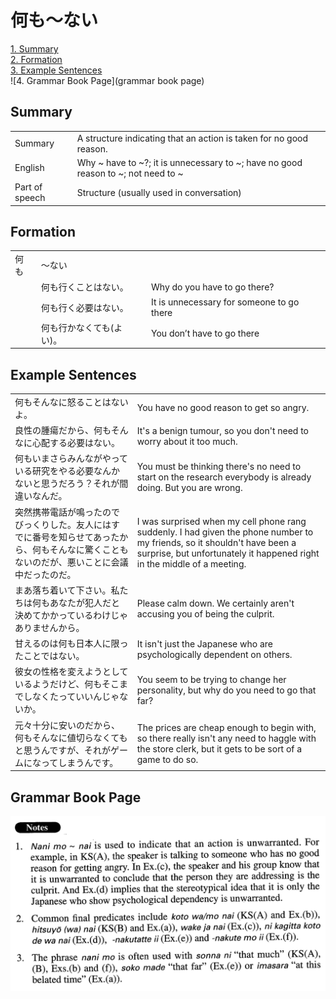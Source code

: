 # 何も～ない

[1. Summary](#summary)<br>
[2. Formation](#formation)<br>
[3. Example Sentences](#example-sentences)<br>
![4. Grammar Book Page](grammar book page)<br>


## Summary

<table><tr>   <td>Summary</td>   <td>A structure indicating that an action is taken for no good reason.</td></tr><tr>   <td>English</td>   <td>Why ~ have to ~?; it is unnecessary to ~; have no good reason to ~; not need to ~</td></tr><tr>   <td>Part of speech</td>   <td>Structure (usually used in conversation)</td></tr></table>

## Formation

<table class="table"><tbody><tr class="tr head"><td class="td"><span class="concept">何も</span></td><td class="td"><span>～</span><span class="concept">ない</span></td><td class="td"></td></tr><tr class="tr"><td class="td"></td><td class="td"><span class="concept">何も</span><span>行くことは</span><span class="concept">ない</span><span>。</span></td><td class="td"><span>Why do you have to go there?</span></td></tr><tr class="tr"><td class="td"></td><td class="td"><span class="concept">何も</span><span>行く必要は</span><span class="concept">ない</span><span>。</span></td><td class="td"><span>It is unnecessary for someone to go there</span></td></tr><tr class="tr"><td class="td"></td><td class="td"><span class="concept">何も</span><span>行か</span><span class="concept">なく</span><span>ても(よい)。</span></td><td class="td"><span>You don’t have to go there</span></td></tr></tbody></table>

## Example Sentences

<table><tr>   <td>何もそんなに怒ることはないよ。</td>   <td>You have no good reason to get so angry.</td></tr><tr>   <td>良性の腫瘍だから、何もそんなに心配する必要はない。</td>   <td>It's a benign tumour, so you don't need to worry about it too much.</td></tr><tr>   <td>何もいまさらみんながやっている研究をやる必要なんかないと思うだろう？それが間違いなんだ。</td>   <td>You must be thinking there's no need to start on the research everybody is already doing. But you are wrong.</td></tr><tr>   <td>突然携帯電話が鳴ったのでびっくりした。友人にはすでに番号を知らせてあったから、何もそんなに驚くこともないのだが、悪いことに会議中だったのだ。</td>   <td>I was surprised when my cell phone rang suddenly. I had given the phone number to my friends, so it shouldn't have been a surprise, but unfortunately it happened right in the middle of a meeting.</td></tr><tr>   <td>まあ落ち着いて下さい。私たちは何もあなたが犯人だと決めてかかっているわけじゃありませんから。</td>   <td>Please calm down. We certainly aren't accusing you of being the culprit.</td></tr><tr>   <td>甘えるのは何も日本人に限ったことではない。</td>   <td>It isn't just the Japanese who are psychologically dependent on others.</td></tr><tr>   <td>彼女の性格を変えようとしているようだけど、何もそこまでしなくたっていいんじゃないか。</td>   <td>You seem to be trying to change her personality, but why do you need to go that far?</td></tr><tr>   <td>元々十分に安いのだから、何もそんなに値切らなくてもと思うんですが、それがゲームになってしまうんです。</td>   <td>The prices are cheap enough to begin with, so there really isn't any need to haggle with the store clerk, but it gets to be sort of a game to do so.</td></tr></table>

## Grammar Book Page

![](../img/Advanced何も～ない.png)

